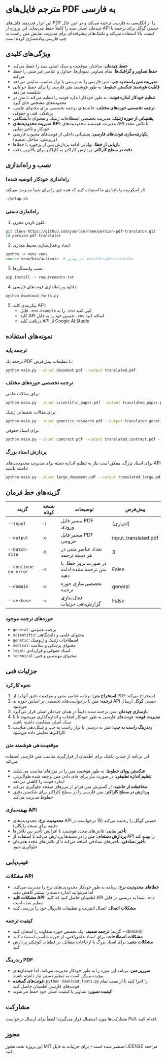 # مترجم فایل‌های PDF به فارسی

این ابزار قدرتمند فایل‌های PDF را از انگلیسی به فارسی ترجمه می‌کند و در عین حال چیدمان اصلی سند را کاملاً حفظ می‌نماید. این پروژه از API جمینی گوگل برای ترجمه با کیفیت بالا استفاده می‌کند و تکنیک‌های پیشرفته‌ای برای مدیریت نمایش متن راست به چپ فارسی پیاده‌سازی کرده است.

## ویژگی‌های کلیدی

- **حفظ چیدمان**: ساختار، موقعیت و سبک اصلی سند را حفظ می‌کند
- **حفظ تصاویر و گرافیک‌ها**: تمام تصاویر، نمودارها، جداول و عناصر غیر متنی را حفظ می‌کند
- **مدیریت متن راست به چپ**: متن فارسی را به درستی با تراز مناسب نمایش می‌دهد
- **قابلیت هوشمند شکستن خطوط**: به طور هوشمند متن فارسی را برای حفظ خوانایی شکست می‌دهد
- **تنظیم خودکار اندازه فونت**: به طور خودکار اندازه فونت را تنظیم می‌کند تا متن در محدوده‌های مشخص جای گیرد
- **ترجمه تخصصی حوزه‌های مختلف**: حالت‌های ترجمه تخصصی برای محتوای علمی، پزشکی، فنی و حقوقی
- **پشتیبانی از حوزه ژنتیک**: مدیریت تخصصی اصطلاحات ژنتیک و محتوای دانشگاهی
- **مدیریت محدودیت‌های API**: مدیریت هوشمند محدودیت‌های API با تلاش مجدد خودکار و تأخیر نمایی
- **یکپارچه‌سازی فونت‌های فارسی**: پشتیبانی داخلی از فونت‌های محبوب فارسی (وزیرمتن، ساحل، صمیم)
- **بازیابی از خطا**: توانایی ادامه پردازش پس از برخورد با خطاها
- **دقت در سطح کاراکتر**: پردازش کاراکتر به کاراکتر برای بالاترین دقت

## نصب و راه‌اندازی

### راه‌اندازی خودکار (توصیه شده)

از اسکریپت راه‌اندازی ما استفاده کنید که همه چیز را برای شما مدیریت می‌کند:

```bash
./setup.sh
```

### راه‌اندازی دستی

1. کلون کردن مخزن:
```bash
git clone https://github.com/yourusername/persian-pdf-translator.git
cd persian-pdf-translator
```

2. ایجاد و فعال‌سازی محیط مجازی:
```bash
python -m venv venv
source venv/bin/activate  # در ویندوز: venv\Scripts\activate
```

3. نصب وابستگی‌ها:
```bash
pip install -r requirements.txt
```

4. دانلود و راه‌اندازی فونت‌های فارسی:
```bash
python download_fonts.py
```

5. پیکربندی کلید API:
   - فایل `.env.example` را به `.env` کپی کنید
   - کلید API جمینی خود را به فایل `.env` اضافه کنید
   - دریافت کلید API از [Google AI Studio](https://aistudio.google.com/app/apikey)

## نمونه‌های استفاده

### ترجمه پایه

ترجمه یک PDF با تنظیمات پیش‌فرض:

```bash
python main.py --input document.pdf --output translated.pdf
```

### ترجمه تخصصی حوزه‌های مختلف

برای مقالات علمی:
```bash
python main.py --input scientific_paper.pdf --output translated_paper.pdf --domain scientific
```

برای مقالات تحقیقاتی ژنتیک:
```bash
python main.py --input genetics_research.pdf --output translated_genetics.pdf --domain genetic
```

برای اسناد حقوقی:
```bash
python main.py --input contract.pdf --output translated_contract.pdf --domain legal
```

### پردازش اسناد بزرگ

برای اسناد بزرگ، ممکن است نیاز به تنظیم اندازه دسته برای مدیریت محدودیت‌های API داشته باشید:
```bash
python main.py --input large_document.pdf --output translated_large.pdf --batch-size 2 --continue-on-error
```

## گزینه‌های خط فرمان

| گزینه | نسخه کوتاه | توضیحات | پیش‌فرض |
|--------|-------|-------------|---------|
| `--input` | `-i` | مسیر فایل PDF ورودی | (اجباری) |
| `--output` | `-o` | مسیر فایل PDF خروجی | input_translated.pdf |
| `--batch-size` | `-b` | تعداد عناصر متنی در هر دسته ترجمه | 3 |
| `--continue-on-error` | `-c` | در صورت بروز خطا، با متن ترجمه نشده ادامه دهید | False |
| `--domain` | `-d` | تخصصی‌سازی حوزه ترجمه | general |
| `--verbose` | `-v` | فعال‌سازی گزارش‌دهی جزئیات | False |

### حوزه‌های ترجمه موجود

- `general`: ترجمه عمومی
- `scientific`: محتوای علمی و دانشگاهی
- `genetic`: اصطلاحات ژنتیک و ژنومیک
- `medical`: محتوای پزشکی و سلامت
- `legal`: اسناد حقوقی و قراردادی
- `technical`: محتوای مهندسی و فنی

## جزئیات فنی

### نحوه کارکرد

1. **استخراج متن**: برنامه عناصر متنی و موقعیت دقیق آنها را از PDF استخراج می‌کند
2. **ترجمه**: متن با درخواست‌های تخصصی بر اساس حوزه به API جمینی گوگل ارسال می‌شود
3. **بازسازی چیدمان**: متن ترجمه شده دقیقاً در همان چیدمان اصلی قرار می‌گیرد
4. **مدیریت فونت**: فونت‌های فارسی به طور خودکار انتخاب و اندازه‌گذاری می‌شوند تا با سبک اصلی مطابقت داشته باشند
5. **رندرینگ راست به چپ**: متن به درستی با تراز راست به چپ و شکل‌دهی مناسب کاراکترها نمایش داده می‌شود

### موقعیت‌دهی هوشمند متن

این برنامه از چندین تکنیک برای اطمینان از قرارگیری مناسب متن فارسی استفاده می‌کند:

- **شکستن پویای خطوط**: به طور هوشمند متن را در مرزهای مناسب می‌شکند
- **تنظیم اندازه تطبیقی**: در صورت نیاز برای جای دادن متن ترجمه شده طولانی‌تر، اندازه فونت را کاهش می‌دهد
- **محافظت از حاشیه**: از گسترش متن فراتر از مرزهای صفحه جلوگیری می‌کند
- **پردازش در سطح کاراکتر**: متن فارسی را در سطح کاراکتر برای شکستن دقیق خطوط مدیریت می‌کند

### بهینه‌سازی API

- **محدودیت نرخ**: محدودیت‌های API جمینی گوگل را رعایت می‌کند (15 درخواست در دقیقه برای نسخه رایگان)
- **تأخیر نمایی**: تلاش‌های مجدد هوشمند با افزایش تأخیر بین تلاش‌ها
- **پردازش دسته‌ای**: متن را در دسته‌ها پردازش می‌کند تا استفاده از API را بهینه کند
- **تأخیر تصادفی**: تأخیرهای تصادفی اضافه می‌کند تا از تلاش‌های مجدد همزمان جلوگیری شود

## عیب‌یابی

### مشکلات API

- **خطاهای محدودیت نرخ**: برنامه به طور خودکار محدودیت‌های نرخ را مدیریت می‌کند، اما می‌توانید اندازه دسته را بیشتر کاهش دهید
- **مشکلات کلید API**: اطمینان حاصل کنید که کلید API شما به درستی در فایل `.env` تنظیم شده است
- **مشکلات اتصال**: اتصال اینترنت و تنظیمات فایروال خود را بررسی کنید

### کیفیت ترجمه

- **ترجمه ضعیف**: یک تخصص حوزه متفاوت را امتحان کنید (گزینه --domain)
- **مشکلات اصطلاحات**: برای اسناد علمی/فنی، از حوزه مناسب استفاده کنید
- **مشکلات متنی**: برای اسناد بزرگ با ارجاعات متقابل، در قطعات کوچکتر پردازش کنید

### رندرینگ PDF

- **سرریز متن**: برنامه این مورد را به طور خودکار مدیریت می‌کند، اما چیدمان‌های پیچیده ممکن است به تنظیم دستی نیاز داشته باشند
- **فونت‌های گمشده**: `python download_fonts.py` را اجرا کنید تا از نصب تمام فونت‌های فارسی اطمینان حاصل کنید
- **کیفیت تصویر**: تصاویر با کیفیت اصلی خود حفظ می‌شوند

## مشارکت

مشارکت‌ها مورد استقبال قرار می‌گیرند! لطفاً برای ارسال درخواست Pull، اقدام کنید.

## مجوز

این پروژه تحت مجوز MIT منتشر شده است - برای جزئیات به فایل LICENSE مراجعه کنید. 